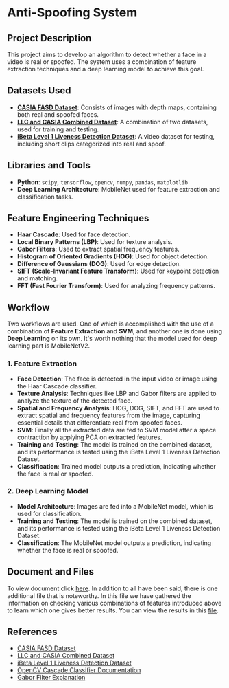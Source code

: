 # Anti-Spoofing System

## Project Description
This project aims to develop an algorithm to detect whether a face in a video is real or spoofed. The system uses a combination of feature extraction techniques and a deep learning model to achieve this goal.

## Datasets Used
- **[CASIA FASD Dataset](https://www.kaggle.com/datasets/minhnh2107/casiafasd)**: Consists of images with depth maps, containing both real and spoofed faces.
- **[LLC and CASIA Combined Dataset](https://www.kaggle.com/datasets/ahmedruhshan/lcc-fasd-casia-combined)**: A combination of two datasets, used for training and testing.
- **[iBeta Level 1 Liveness Detection Dataset](https://www.kaggle.com/datasets/trainingdatapro/ibeta-level-1-liveness-detection-dataset-part-1)**: A video dataset for testing, including short clips categorized into real and spoof.

## Libraries and Tools
- **Python**: `scipy`, `tensorflow`, `opencv`, `numpy`, `pandas`, `matplotlib`
- **Deep Learning Architecture**: MobileNet used for feature extraction and classification tasks.

## Feature Engineering Techniques
- **Haar Cascade**: Used for face detection.
- **Local Binary Patterns (LBP)**: Used for texture analysis.
- **Gabor Filters**: Used to extract spatial frequency features.
- **Histogram of Oriented Gradients (HOG)**: Used for object detection.
- **Difference of Gaussians (DOG)**: Used for edge detection.
- **SIFT (Scale-Invariant Feature Transform)**: Used for keypoint detection and matching.
- **FFT (Fast Fourier Transform)**: Used for analyzing frequency patterns.

## Workflow
Two workflows are used. One of which is accomplished with the use of a combination of **Feature Extraction** and **SVM**, and another one is done using **Deep Learning** on its own. It's worth nothing that the model used for deep learning part is MobileNetV2.

### 1. Feature Extraction
- **Face Detection**: The face is detected in the input video or image using the Haar Cascade classifier.
- **Texture Analysis**: Techniques like LBP and Gabor filters are applied to analyze the texture of the detected face.
- **Spatial and Frequency Analysis**: HOG, DOG, SIFT, and FFT are used to extract spatial and frequency features from the image, capturing essential details that differentiate real from spoofed faces.
- **SVM**: Finally all the extracted data are fed to SVM model after a space contraction by applying PCA on extracted features.
- **Training and Testing**: The model is trained on the combined dataset, and its performance is tested using the iBeta Level 1 Liveness Detection Dataset.
- **Classification**: Trained model outputs a prediction, indicating whether the face is real or spoofed.

### 2. Deep Learning Model
- **Model Architecture**: Images are fed into a MobileNet model, which is used for classification.
- **Training and Testing**: The model is trained on the combined dataset, and its performance is tested using the iBeta Level 1 Liveness Detection Dataset.
- **Classification**: The MobileNet model outputs a prediction, indicating whether the face is real or spoofed.

## Document and Files
To view document click [here](https://github.com/KamyarMoradian/Anti-Spoofing-System/blob/main/Final_Project.pdf).
In addition to all have been said, there is one additional file that is noteworthy. In this file we have gathered the information on checking various combinations of features introduced above to learn which one gives better results. You can view the results in this [file](https://github.com/KamyarMoradian/Anti-Spoofing-System/blob/main/predictions_features.csv).

## References
- [CASIA FASD Dataset](https://www.kaggle.com/datasets/minhnh2107/casiafasd)
- [LLC and CASIA Combined Dataset](https://www.kaggle.com/datasets/ahmedruhshan/lcc-fasd-casia-combined)
- [iBeta Level 1 Liveness Detection Dataset](https://www.kaggle.com/datasets/trainingdatapro/ibeta-level-1-liveness-detection-dataset-part-1)
- [OpenCV Cascade Classifier Documentation](https://docs.opencv.org/3.4/db/d28/tutorial_cascade_classifier.html)
- [Gabor Filter Explanation](https://medium.com/@anuj_shah/through-the-eyes-of-gabor-filter-17d1fdb3ac97)
